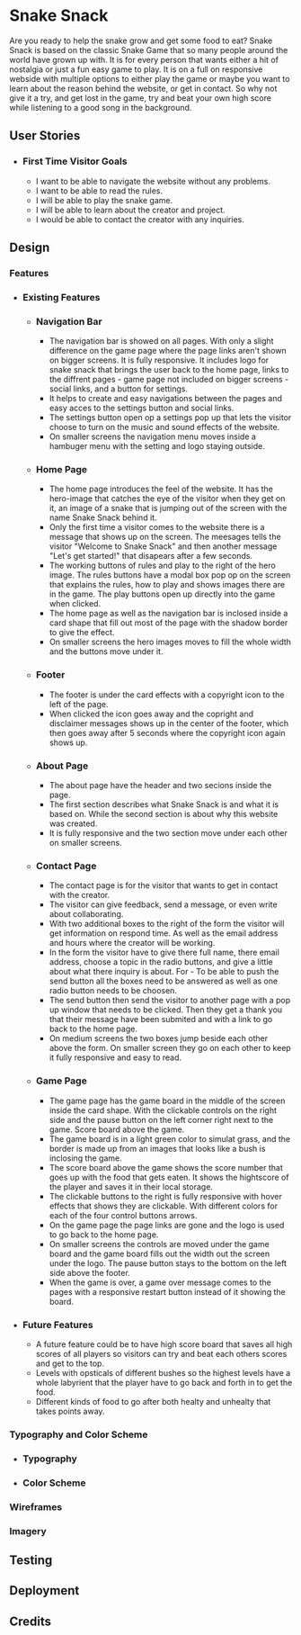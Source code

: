 # Snake Snack

Are you ready to help the snake grow and get some food to eat? 
Snake Snack is based on the classic Snake Game that so many people around the world have grown up with.
It is for every person that wants either a hit of nostalgia or just a fun easy game to play. It is on a full on responsive webside with multiple options to either play the game or maybe you want to learn about the reason behind the website, or get in contact. So why not give it a try, and get lost in the game, try and beat your own high score while listening to a good song in the background.

## __User Stories__

- ### First Time Visitor Goals

    - I want to be able to navigate the website without any problems.
    - I want to be able to read the rules.
    - I will be able to play the snake game.
    - I will be able to learn about the creator and project.
    - I would be able to contact the creator with any inquiries.

## __Design__

### __Features__

- ### Existing Features

  - ### Navigation Bar
    - The navigation bar is showed on all pages. With only a slight difference on the game page where the page links aren't shown on bigger screens. It is fully responsive. It includes logo for snake snack that brings the user back to the home page, links to the diffrent pages - game page not included on bigger screens - social links, and a button for settings. 
    - It helps to create and easy navigations between the pages and easy acces to the settings button and social links.
    - The settings button open op a settings pop up that lets the visitor choose to turn on the music and sound effects of the website.
    - On smaller screens the navigation menu moves inside a hambuger menu with the setting and logo staying outside.

  - ### Home Page
    - The home page introduces the feel of the website. It has the hero-image that catches the eye of the visitor when they get on it, an image of a snake that is jumping out of the screen with the name Snake Snack behind it. 
    - Only the first time a visitor comes to the website there is a message that shows up on the screen. The meesages tells the visitor "Welcome to Snake Snack" and then another message "Let's get started!" that disapears after a few seconds. 
    - The working buttons of rules and play to the right of the hero image. The rules buttons have a modal box pop op on the screen that explains the rules, how to play and shows images there are in the game. The play buttons open up directly into the game when clicked. 
    - The home page as well as the navigation bar is inclosed inside a card shape that fill out most of the page with the shadow border to give the effect.
    - On smaller screens the hero images moves to fill the whole width and the buttons move under it.

  - ### Footer
    - The footer is under the card effects with a copyright icon to the left of the page. 
    - When clicked the icon goes away and the copright and disclaimer messages shows up in the center of the footer, which then goes away after 5 seconds where the copyright icon again shows up.

  - ### About Page
    - The about page have the header and two secions inside the page.
    - The first section describes what Snake Snack is and what it is based on. While the second section is about why this website was created.
    - It is fully responsive and the two section move under each other on smaller screens. 

  - ### Contact Page
    - The contact page is for the visitor that wants to get in contact with the creator.
    - The visitor can give feedback, send a message, or even write about collaborating. 
    - With two additional boxes to the right of the form the visitor will get information on respond time. As well as the email address and hours where the creator will be working.
    - In the form the visitor have to give there full name, there email address, choose a topic in the radio buttons, and give a little about what there inquiry is about. For  - To be able to push the send button all the boxes need to be answered as well as one radio button needs to be choosen. 
    - The send button then send the visitor to another page with a pop up window that needs to be clicked. Then they get a thank you that their message have been submited and with a link to go back to the home page.
    - On medium screens the two boxes jump beside each other above the form. On smaller screen they go on each other to keep it fully responsive and easy to read.

  - ### Game Page
    - The game page has the game board in the middle of the screen inside the card shape. With the clickable controls on the right side and the pause button on the left corner right next to the game. Score board above the game.
    - The game board is in a light green color to simulat grass, and the border is made up from an images that looks like a bush is inclosing the game. 
    - The score board above the game shows the score number that goes up with the food that gets eaten. It shows the hightscore of the player and saves it in their local storage.
    - The clickable buttons to the right is fully responsive with hover effects that shows they are clickable. With different colors for each of the four control buttons arrows.
    - On the game page the page links are gone and the logo is used to go back to the home page. 
    - On smaller screens the controls are moved under the game board and the game board fills out the width out the screen under the logo. The pause button stays to the bottom on the left side above the footer. 
    - When the game is over, a game over message comes to the pages with a responsive restart button instead of it showing the board.

- ### Future Features
  - A future feature could be to have high score board that saves all high scores of all players so visitors can try and beat each others scores and get to the top.
  - Levels with opsticals of different bushes so the highest levels have a whole labyrient that the player have to go back and forth in to get the food.
  - Different kinds of food to go after both healty and unhealty that takes points away.  

### __Typography and Color Scheme__

- ### Typography

- ### Color Scheme

### __Wireframes__

### __Imagery__

## __Testing__

## __Deployment__

## __Credits__